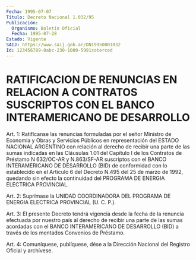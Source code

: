 ```yaml
---
Fecha: 1995-07-07
Título: Decreto Nacional 1.032/95
Publicación:
  Organismo: Boletín Oficial
  Fecha: 1995-07-28
Estado: Vigente
SAIJ: https://www.saij.gob.ar/DN19950001032
Id: 123456789-0abc-230-1000-5991soterced
---
```

# RATIFICACION DE RENUNCIAS EN RELACION A CONTRATOS SUSCRIPTOS CON EL BANCO INTERAMERICANO DE DESARROLLO

<a id="1"></a>
Art.  1:  Ratifícanse  las  renuncias  formuladas por el señor Ministro de Economía y Obras y Servicios Públicos en representación  del  ESTADO  NACIONAL  ARGENTINO  con  relación  al derecho  de  recibir  una  parte  de  las sumas  indicadas  en  las Cláusulas  1.01  del  Capítulo  I de los Contratos  de  Préstamo  N 632/OC-AR y N.863/SF-AR suscriptos  con  el BANCO INTERAMERICANO DE DESARROLLO (BID) de conformidad con lo establecido  en  el Artículo 6  del  Decreto N.495 del 25 de marzo de 1992, quedando sin  efecto la  continuidad  del  PROGRAMA  DE  ENERGIA  ELECTRICA  PROVINCIAL.

<a id="2"></a>
Art.  2:  Suprímase  la  UNIDAD  COORDINADORA  DEL PROGRAMA DE ENERGIA ELECTRICA PROVINCIAL (U. C. P.).

<a id="3"></a>
Art.  3: El presente Decreto tendrá vigencia desde la fecha de la renuncia  efectuada  por  nuestro país al derecho de recibir una parte  de  las  sumas  acordadas con  el  BANCO  INTERAMERICANO  DE DESARROLLO (BID) a través  de  los  mentados Convenios de Préstamo.

<a id="4"></a>
Art.  4: Comuníquese, publíquese, dése a la Dirección Nacional del Registro Oficial y archívese.